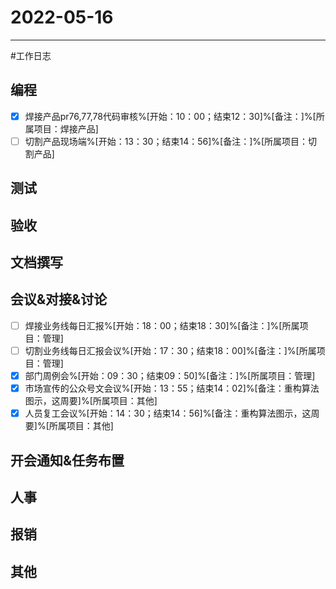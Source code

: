# 2022-05-16 

---

#工作日志

## 编程
- [x] 焊接产品pr76,77,78代码审核%[开始：10：00；结束12：30]%[备注：]%[所属项目：焊接产品]
- [ ] 切割产品现场端%[开始：13：30；结束14：56]%[备注：]%[所属项目：切割产品]

## 测试



## 验收 



## 文档撰写 



## 会议&对接&讨论

- [ ] 焊接业务线每日汇报%[开始：18：00；结束18：30]%[备注：]%[所属项目：管理]
- [ ] 切割业务线每日汇报会议%[开始：17：30；结束18：00]%[备注：]%[所属项目：管理]
- [x] 部门周例会%[开始：09：30；结束09：50]%[备注：]%[所属项目：管理]
- [x] 市场宣传的公众号文会议%[开始：13：55；结束14：02]%[备注：重构算法图示，这周要]%[所属项目：其他]
- [x] 人员复工会议%[开始：14：30；结束14：56]%[备注：重构算法图示，这周要]%[所属项目：其他]

## 开会通知&任务布置



## 人事



## 报销



## 其他



